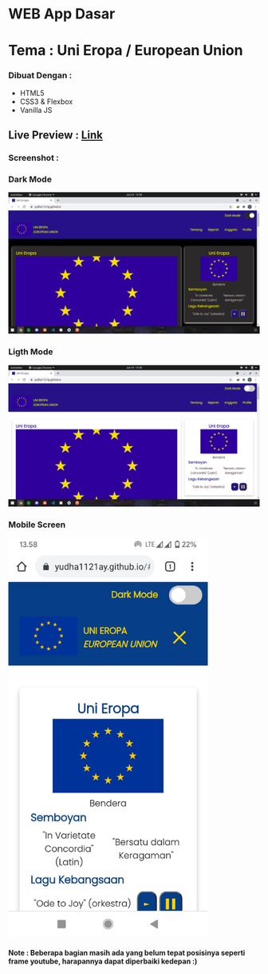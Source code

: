 # WEB App Dasar
# Tema : Uni Eropa / European Union
  
<h3>Dibuat Dengan :</h3>
<ul>
  <li> HTML5 </li>
  <li> CSS3 & Flexbox </li>
  <li> Vanilla JS </li>
</ul>

<h2>Live Preview : <a href="https://yudha1121ay.github.io/web-profile-uni-eropa"> Link </a>

<h3>Screenshot :</h3>
<h3>Dark Mode</h3>
<img src="/screenshot/SS-Desktop-DarkMode.png" alt="darkmode" width="800px">
  
<h3>Ligth Mode</h3>
<img src="/screenshot/SS-Desktop-LightMode.png" alt="darkmode" width="800px">

<h3>Mobile Screen</h3>
<img src="/screenshot/SS-Mobile.jpg" alt="darkmode" height="800px">

<h4> Note : Beberapa bagian masih ada yang belum tepat posisinya seperti frame youtube, harapannya dapat diperbaiki kedepan :) </h4>
